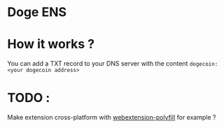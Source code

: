 # Doge ENS

# How it works ? 

You can add a TXT record to your DNS server with the content 
`dogecoin:<your dogecoin address>`


# TODO :

Make extension cross-platform with [webextension-polyfill](https://github.com/mozilla/webextension-polyfill) for example ?
